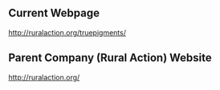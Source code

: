 ## Current Webpage 
http://ruralaction.org/truepigments/

## Parent Company (Rural Action) Website
http://ruralaction.org/
